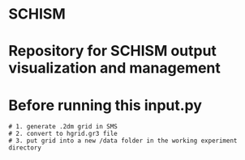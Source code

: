 # SCHISM

# Repository for SCHISM output visualization and management

# Before running this input.py 
    # 1. generate .2dm grid in SMS
    # 2. convert to hgrid.gr3 file
    # 3. put grid into a new /data folder in the working experiment directory

